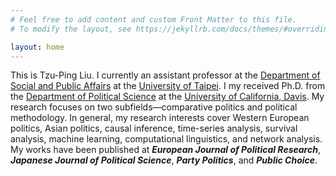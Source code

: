 ```yaml
---
# Feel free to add content and custom Front Matter to this file.
# To modify the layout, see https://jekyllrb.com/docs/themes/#overriding-theme-defaults

layout: home
---
```


This is Tzu-Ping Liu. I currently an assistant professor at the [Department of Social and Public Affairs](https://public.utaipei.edu.tw/index.php?Lang=zh-tw) at the [University of Taipei](https://www.utaipei.edu.tw/index.php?Lang=zh-tw). I my received Ph.D. from the [Department of Political Science](https://ps.ucdavis.edu/ "UCD PoliSci") at the [University of California, Davis](https://www.ucdavis.edu/ "UC Davis"). My research focuses on two subfields&mdash;comparative politics and political methodology. In general, my research interests cover Western European politics, Asian politics, causal inference, time-series analysis, survival analysis, machine learning, computational linguistics, and network analysis. My works have been published at ***European Journal of Political Research***, ***Japanese Journal of Political Science***, ***Party Politics***, and ***Public Choice***.
